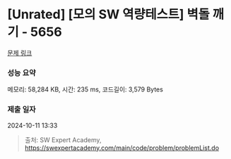 # [Unrated] [모의 SW 역량테스트] 벽돌 깨기 - 5656 

[문제 링크](https://swexpertacademy.com/main/code/problem/problemDetail.do?contestProbId=AWXRQm6qfL0DFAUo) 

### 성능 요약

메모리: 58,284 KB, 시간: 235 ms, 코드길이: 3,579 Bytes

### 제출 일자

2024-10-11 13:33



> 출처: SW Expert Academy, https://swexpertacademy.com/main/code/problem/problemList.do